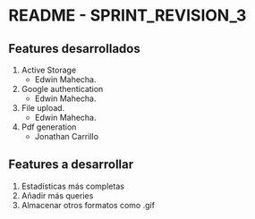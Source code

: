 # README - SPRINT_REVISION_3

## Features desarrollados
1. Active Storage
    * Edwin Mahecha. 
2. Google authentication
    * Edwin Mahecha.
3. File upload.
    * Edwin Mahecha.
4. Pdf generation
    * Jonathan Carrillo

## Features a desarrollar
1. Estadísticas más completas
2. Añadir más queries
3. Almacenar otros formatos como .gif